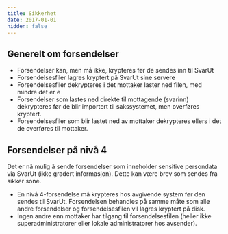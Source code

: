 ```yaml
---
title: Sikkerhet
date: 2017-01-01
hidden: false
---
```


## Generelt om forsendelser 

* Forsendelser kan, men må ikke, krypteres før de sendes inn til SvarUt
* Forsendelsesfiler lagres kryptert på SvarUt sine servere
* Forsendelsesfiler dekrypteres i det mottaker laster ned filen, med mindre det er e
* Forsendelser som lastes ned direkte til mottagende (svarinn) dekrypteres før de blir importert til sakssystemet, men overføres kryptert.
* Forsendelsesfiler som blir lastet ned av mottaker dekrypteres ellers i det de overføres til mottaker. 

## Forsendelser på nivå 4 ##

Det er nå mulig å sende forsendelser som inneholder sensitive persondata via SvarUt (ikke gradert informasjon). Dette kan være brev som sendes fra sikker sone. 

* En nivå 4-forsendelse må krypteres hos avgivende system før den sendes til SvarUt. Forsendelsen behandles på samme måte som alle andre forsendelser og forsendelsesfilen vil lagres kryptert på disk. 
* Ingen andre enn mottaker har tilgang til forsendelsesfilen (heller ikke superadministratorer eller lokale administratorer hos avsender). 
